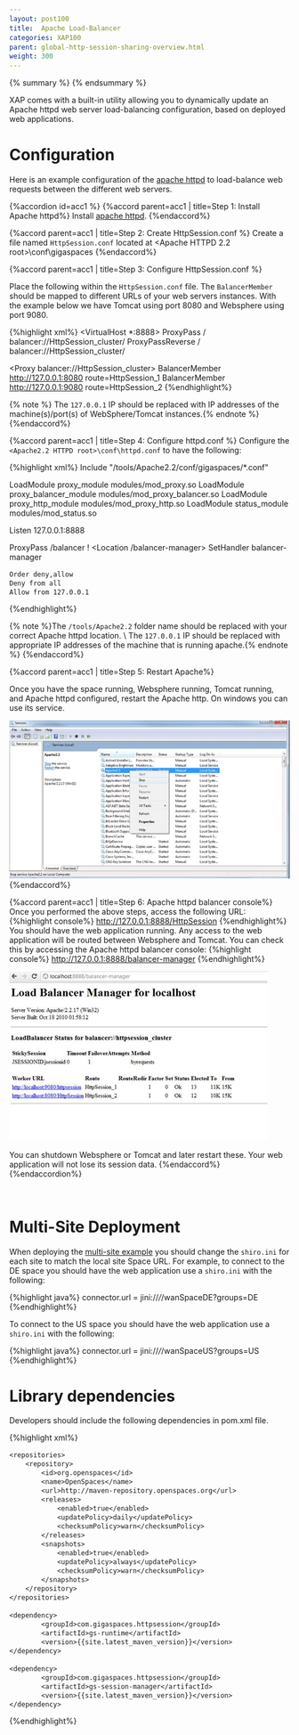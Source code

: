 ```yaml
---
layout: post100
title:  Apache Load-Balancer
categories: XAP100
parent: global-http-session-sharing-overview.html
weight: 300
---
```



{% summary %} {% endsummary %}



XAP comes with a built-in utility allowing you to dynamically update an Apache httpd web server load-balancing configuration, based on deployed web applications.

# Configuration

Here is an example configuration of the [apache httpd](http://httpd.apache.org)  to load-balance  web requests between the different web servers.

{%accordion id=acc1 %}
{%accord parent=acc1 | title=Step 1:  Install Apache httpd%}
Install [apache httpd](http://httpd.apache.org).
{%endaccord%}

{%accord parent=acc1 | title=Step 2:  Create HttpSession.conf %}
Create a file named `HttpSession.conf` located at <Apache HTTPD 2.2 root>\conf\gigaspaces
{%endaccord%}

{%accord parent=acc1 | title=Step 3: Configure HttpSession.conf %}

Place the following within the `HttpSession.conf` file. The `BalancerMember` should be mapped to different URLs of your web servers instances. With the example below we have Tomcat using port 8080 and Websphere using port 9080.

{%highlight xml%}
<VirtualHost *:8888>
  ProxyPass / balancer://HttpSession_cluster/
  ProxyPassReverse / balancer://HttpSession_cluster/

  <Proxy balancer://HttpSession_cluster>
     BalancerMember http://127.0.0.1:8080 route=HttpSession_1
     BalancerMember http://127.0.0.1:9080 route=HttpSession_2
  </Proxy>
</VirtualHost>
{%endhighlight%}

{% note %} The `127.0.0.1` IP should be replaced with IP addresses of the machine(s)/port(s) of WebSphere/Tomcat instances.{% endnote %}
{%endaccord%}

{%accord parent=acc1 | title=Step 4:  Configure httpd.conf %}
 Configure the `<Apache2.2 HTTPD root>\conf\httpd.conf` to have the following:

{%highlight xml%}
Include "/tools/Apache2.2/conf/gigaspaces/*.conf"

LoadModule proxy_module modules/mod_proxy.so
LoadModule proxy_balancer_module modules/mod_proxy_balancer.so
LoadModule proxy_http_module modules/mod_proxy_http.so
LoadModule status_module modules/mod_status.so

Listen 127.0.0.1:8888

ProxyPass /balancer !
<Location /balancer-manager>
	SetHandler balancer-manager

	Order deny,allow
	Deny from all
	Allow from 127.0.0.1
</Location>
{%endhighlight%}

{% note %}The `/tools/Apache2.2` folder name should be replaced with your correct Apache httpd location. \\ The `127.0.0.1` IP should be replaced with appropriate IP addresses of the machine that is running apache.{% endnote %}
{%endaccord%}

{%accord parent=acc1 | title=Step 5: Restart Apache%}


Once you have the space running, Websphere running, Tomcat running, and Apache httpd configured, restart the Apache http. On windows you can use its service.

![httpSessionSharing7.jpg](/attachment_files/httpSessionSharing7.jpg)
{%endaccord%}

{%accord parent=acc1 | title=Step 6: Apache httpd balancer console%}
Once you performed the above steps, access the following URL:
{%highlight console%}
http://127.0.0.1:8888/HttpSession
{%endhighlight%}
You should have the web application running. Any access to the web application will be routed between Websphere and Tomcat. You can check this by accessing the Apache httpd balancer console:
{%highlight console%}
http://127.0.0.1:8888/balancer-manager
{%endhighlight%}

![httpSessionSharing6.jpg](/attachment_files/httpSessionSharing6.jpg)

You can shutdown Websphere or Tomcat and later restart these. Your web application will not lose its session data.
{%endaccord%}
{%endaccordion%}

<br/>

# Multi-Site Deployment

When deploying the [multi-site example](/sbp/wan-replication-gateway.html) you should change the `shiro.ini` for each site to match the local site Space URL. For example, to connect to the DE space you should have the web application use a `shiro.ini` with the following:

{%highlight java%}
connector.url = jini://*/*/wanSpaceDE?groups=DE
{%endhighlight%}

To connect to the US space you should have the web application use a `shiro.ini` with the following:

{%highlight java%}
connector.url = jini://*/*/wanSpaceUS?groups=US
{%endhighlight%}

# Library dependencies

Developers should include the following dependencies in pom.xml file.

{%highlight xml%}

	<repositories>
		<repository>
			<id>org.openspaces</id>
			<name>OpenSpaces</name>
			<url>http://maven-repository.openspaces.org</url>
			<releases>
				<enabled>true</enabled>
				<updatePolicy>daily</updatePolicy>
				<checksumPolicy>warn</checksumPolicy>
			</releases>
			<snapshots>
				<enabled>true</enabled>
				<updatePolicy>always</updatePolicy>
				<checksumPolicy>warn</checksumPolicy>
			</snapshots>
		</repository>
	</repositories>
	
	<dependency>
			<groupId>com.gigaspaces.httpsession</groupId>
			<artifactId>gs-runtime</artifactId>
			<version>{{site.latest_maven_version}}</version>
	</dependency>

	<dependency>
			<groupId>com.gigaspaces.httpsession</groupId>
			<artifactId>gs-session-manager</artifactId>
			<version>{{site.latest_maven_version}}</version>
	</dependency>
{%endhighlight%}


